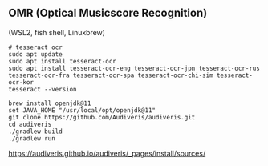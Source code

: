 ## OMR (Optical Musicscore Recognition)
(WSL2, fish shell, Linuxbrew)


```
# tesseract ocr
sudo apt update
sudo apt install tesseract-ocr
sudo apt install tesseract-ocr-eng tesseract-ocr-jpn tesseract-ocr-rus tesseract-ocr-fra tesseract-ocr-spa tesseract-ocr-chi-sim tesseract-ocr-kor 
tesseract --version
```

```
brew install openjdk@11
set JAVA_HOME "/usr/local/opt/openjdk@11"
git clone https://github.com/Audiveris/audiveris.git
cd audiveris
./gradlew build
./gradlew run

```

https://audiveris.github.io/audiveris/_pages/install/sources/